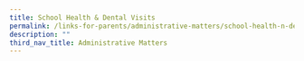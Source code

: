 ```yaml
---
title: School Health & Dental Visits
permalink: /links-for-parents/administrative-matters/school-health-n-dental-visits/
description: ""
third_nav_title: Administrative Matters
---
```

